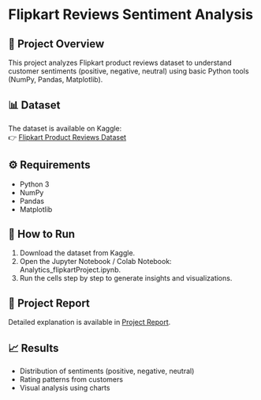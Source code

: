 # Flipkart Reviews Sentiment Analysis

## 📌 Project Overview
This project analyzes Flipkart product reviews dataset to understand customer sentiments (positive, negative, neutral) using basic Python tools (NumPy, Pandas, Matplotlib).

## 📊 Dataset
The dataset is available on Kaggle:  
👉 [Flipkart Product Reviews Dataset](https://www.kaggle.com/datasets/niraliivaghani/flipkart-product-customer-reviews-dataset)

## ⚙ Requirements
- Python 3
- NumPy
- Pandas
- Matplotlib

## 🚀 How to Run
1. Download the dataset from Kaggle.
2. Open the Jupyter Notebook / Colab Notebook: Analytics_flipkartProject.ipynb.
3. Run the cells step by step to generate insights and visualizations.

## 📑 Project Report
Detailed explanation is available in [Project Report](PROJECT%20REPORT.docx).

## 📈 Results
- Distribution of sentiments (positive, negative, neutral)
- Rating patterns from customers
- Visual analysis using charts
